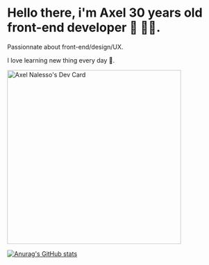 # Hello there, i'm Axel 30 years old front-end developer 👋 👨‍💻.


Passionnate about front-end/design/UX.

 I love learning new thing every day 🤘.
 
 <a href="https://app.daily.dev/Axel_code"><img src="https://api.daily.dev/devcards/376e2259996341d0a363e30a8f5cc10e.png?r=6e9" width="400" alt="Axel Nalesso's Dev Card"/></a>

[![Anurag's GitHub stats](https://github-readme-stats.vercel.app/api?username=NalessoAxel&show_icons=true&theme=radical)](https://github.com/anuraghazra/github-readme-stats)
